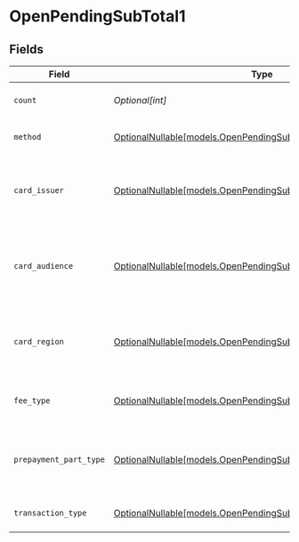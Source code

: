 # OpenPendingSubTotal1


## Fields

| Field                                                                                                                  | Type                                                                                                                   | Required                                                                                                               | Description                                                                                                            | Example                                                                                                                |
| ---------------------------------------------------------------------------------------------------------------------- | ---------------------------------------------------------------------------------------------------------------------- | ---------------------------------------------------------------------------------------------------------------------- | ---------------------------------------------------------------------------------------------------------------------- | ---------------------------------------------------------------------------------------------------------------------- |
| `count`                                                                                                                | *Optional[int]*                                                                                                        | :heavy_minus_sign:                                                                                                     | Number of transactions of this type                                                                                    | 50                                                                                                                     |
| `method`                                                                                                               | [OptionalNullable[models.OpenPendingSubTotalMethod1]](../models/openpendingsubtotalmethod1.md)                         | :heavy_minus_sign:                                                                                                     | Payment type of the transactions                                                                                       | creditcard                                                                                                             |
| `card_issuer`                                                                                                          | [OptionalNullable[models.OpenPendingSubTotalCardIssuer1]](../models/openpendingsubtotalcardissuer1.md)                 | :heavy_minus_sign:                                                                                                     | In case of payments transactions with card, the card issuer will be available                                          | amex                                                                                                                   |
| `card_audience`                                                                                                        | [OptionalNullable[models.OpenPendingSubTotalCardAudience1]](../models/openpendingsubtotalcardaudience1.md)             | :heavy_minus_sign:                                                                                                     | In case of payments trnsactions with card, the card audience will be available.                                        | other                                                                                                                  |
| `card_region`                                                                                                          | [OptionalNullable[models.OpenPendingSubTotalCardRegion1]](../models/openpendingsubtotalcardregion1.md)                 | :heavy_minus_sign:                                                                                                     | In case of payments transactions with card, the card region will be available.                                         | domestic                                                                                                               |
| `fee_type`                                                                                                             | [OptionalNullable[models.OpenPendingSubTotalFeeType1]](../models/openpendingsubtotalfeetype1.md)                       | :heavy_minus_sign:                                                                                                     | Present when the transaction represents a fee.                                                                         | payment-fee                                                                                                            |
| `prepayment_part_type`                                                                                                 | [OptionalNullable[models.OpenPendingSubTotalPrepaymentPartType1]](../models/openpendingsubtotalprepaymentparttype1.md) | :heavy_minus_sign:                                                                                                     | Prepayment part: fee itself, reimbursement, discount, VAT or rounding compensation.                                    | fee                                                                                                                    |
| `transaction_type`                                                                                                     | [OptionalNullable[models.OpenPendingSubTotalTransactionType1]](../models/openpendingsubtotaltransactiontype1.md)       | :heavy_minus_sign:                                                                                                     | Represents the transaction type                                                                                        | payment                                                                                                                |